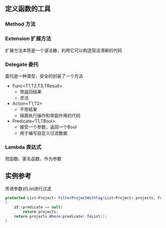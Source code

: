 
## 定义函数的工具

### Method 方法

### Extension 扩展方法
扩展方法本质是一个语法糖，利用它可以构造简洁清晰的代码
### Delegate 委托
委托是一种类型，安全的封装了一个方法
- Func<T1,T2,T3,TResult> 
	- 带返回结果
	- 灵活
- Action<T1,T2> 
	- 不带结果
	- 隔离执行操作和带副作用的代码
- Predicate<T1,TBool> 
	- 接受一个参数，返回一个Bool
	- 用于编写自定义过滤数据

### Lambda 表达式
短函数、匿名函数，作为参数

## 实例参考

传递参数对List进行过滤
```csharp
protected List<Project> FilterProjectWithTag(List<Project> projects, Func<Project, bool> predicate)
{
    if (predicate == null)
        return projects;
    return projects.Where(predicate).ToList();
}
```